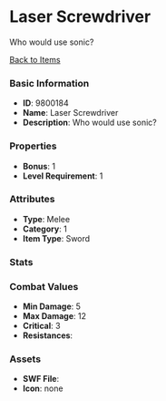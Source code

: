 # Laser Screwdriver

Who would use sonic?

[Back to Items](../items.md)

### Basic Information

- **ID**: 9800184
- **Name**: Laser Screwdriver
- **Description**: Who would use sonic?

### Properties

- **Bonus**: 1
- **Level Requirement**: 1

### Attributes

- **Type**: Melee     
- **Category**: 1
- **Item Type**: Sword

### Stats


### Combat Values

- **Min Damage**: 5
- **Max Damage**: 12
- **Critical**: 3
- **Resistances**: 

### Assets

- **SWF File**: 
- **Icon**: none

